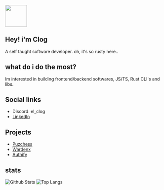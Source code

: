 <div id="header" align="left">
  <img src="https://media.giphy.com/media/bGgsc5mWoryfgKBx1u/giphy.gif/giphy.gif" width="70"/>
</div>

## Hey! i'm Clog
A self taught software developer. oh, it's so rusty here..


## what do i do the most?
Im interested in building frontend/backend softwares, JS/TS, Rust CLI's and libs.

## Social links
- Discord: el_clog
- [LinkedIn](https://www.linkedin.com/in/kaibi-tayeb-273b33291/)

## Projects
- [Puzchess](https://github.com/CLOG9/PuzChess)
- [Wardenx](https://github.com/CLOG9/Wardenx-core)
- [Authify](https://github.com/CLOG9/Auth-sys)



## stats
![Github Stats](https://github-readme-stats.vercel.app/api?username=CLOG9&show_icons=true&theme=dark&bg_color=0d1117&hide_border=true&count_private=true)
![Top Langs](https://github-readme-stats.vercel.app/api/top-langs/?username=CLOG9&theme=dark&bg_color=0d1117&hide_border=true&show_icons=true&count_private=true)
